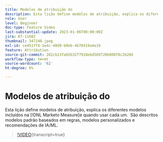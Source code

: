```yaml
---
title: Modelos de atribuição do
description: Esta lição define modelos de atribuição, explica os diferentes modelos incluídos na [!DNL Marketo Measure]e quando usar cada um.  São descritos modelos padrão baseados em regras, modelos personalizados e recomendações de IA/ML.
role: User
level: Beginner
doc-type: Feature Video
last-substantial-update: 2023-01-06T00:00:00Z
jira: KT-11682
thumbnail: 347240.jpeg
exl-id: ce4517f4-1e4c-40d9-b0eb-4b70419a4e19
feature: Attribution
source-git-commit: 262cb13fa02b32f7918ebd569720b80078c2b28d
workflow-type: tm+mt
source-wordcount: '62'
ht-degree: 6%

---
```


# Modelos de atribuição do  

Esta lição define modelos de atribuição, explica os diferentes modelos incluídos na [!DNL Marketo Measure]e quando usar cada um.  São descritos modelos padrão baseados em regras, modelos personalizados e recomendações de IA/ML.

>[!VIDEO](https://video.tv.adobe.com/v/347240/?learn=on){transcript=true}
